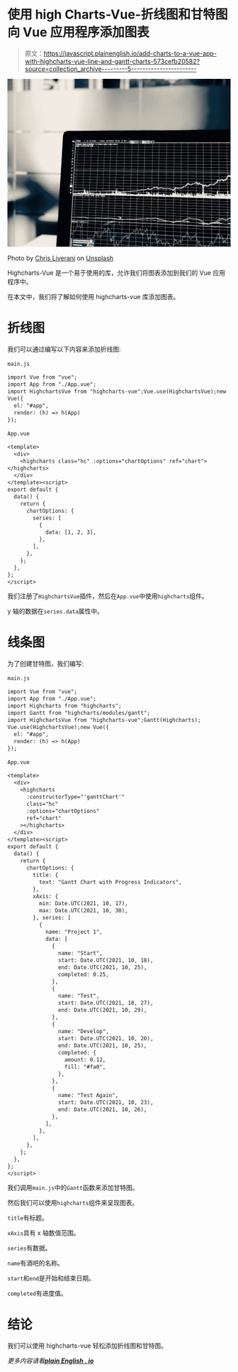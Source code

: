 # 使用 high Charts-Vue-折线图和甘特图向 Vue 应用程序添加图表

> 原文：<https://javascript.plainenglish.io/add-charts-to-a-vue-app-with-highcharts-vue-line-and-gantt-charts-573cefb20582?source=collection_archive---------5----------------------->

![](img/999d77b67cbc6ce3d90fd71ffe11c74e.png)

Photo by [Chris Liverani](https://unsplash.com/@chrisliverani?utm_source=medium&utm_medium=referral) on [Unsplash](https://unsplash.com?utm_source=medium&utm_medium=referral)

Highcharts-Vue 是一个易于使用的库，允许我们将图表添加到我们的 Vue 应用程序中。

在本文中，我们将了解如何使用 highcharts-vue 库添加图表。

# 折线图

我们可以通过编写以下内容来添加折线图:

`main.js`

```
import Vue from "vue";
import App from "./App.vue";
import HighchartsVue from "highcharts-vue";Vue.use(HighchartsVue);new Vue({
  el: "#app",
  render: (h) => h(App)
});
```

`App.vue`

```
<template>
  <div>
    <highcharts class="hc" :options="chartOptions" ref="chart"></highcharts>
  </div>
</template><script>
export default {
  data() {
    return {
      chartOptions: {
        series: [
          {
            data: [1, 2, 3],
          },
        ],
      },
    };
  },
};
</script>
```

我们注册了`HighchartsVue`插件，然后在`App.vue`中使用`highcharts`组件。

y 轴的数据在`series.data`属性中。

# 线条图

为了创建甘特图，我们编写:

`main.js`

```
import Vue from "vue";
import App from "./App.vue";
import Highcharts from "highcharts";
import Gantt from "highcharts/modules/gantt";
import HighchartsVue from "highcharts-vue";Gantt(Highcharts);
Vue.use(HighchartsVue);new Vue({
  el: "#app",
  render: (h) => h(App)
});
```

`App.vue`

```
<template>
  <div>
    <highcharts
      :constructorType="'ganttChart'"
      class="hc"
      :options="chartOptions"
      ref="chart"
    ></highcharts>
  </div>
</template><script>
export default {
  data() {
    return {
      chartOptions: {
        title: {
          text: "Gantt Chart with Progress Indicators",
        },
        xAxis: {
          min: Date.UTC(2021, 10, 17),
          max: Date.UTC(2021, 10, 30),
        }, series: [
          {
            name: "Project 1",
            data: [
              {
                name: "Start",
                start: Date.UTC(2021, 10, 18),
                end: Date.UTC(2021, 10, 25),
                completed: 0.25,
              },
              {
                name: "Test",
                start: Date.UTC(2021, 10, 27),
                end: Date.UTC(2021, 10, 29),
              },
              {
                name: "Develop",
                start: Date.UTC(2021, 10, 20),
                end: Date.UTC(2021, 10, 25),
                completed: {
                  amount: 0.12,
                  fill: "#fa0",
                },
              },
              {
                name: "Test Again",
                start: Date.UTC(2021, 10, 23),
                end: Date.UTC(2021, 10, 26),
              },
            ],
          },
        ],
      },
    };
  },
};
</script>
```

我们调用`main.js`中的`Gantt`函数来添加甘特图。

然后我们可以使用`highcharts`组件来呈现图表。

`title`有标题。

`xAxis`具有 x 轴数值范围。

`series`有数据。

`name`有酒吧的名称。

`start`和`end`是开始和结束日期。

`completed`有进度值。

# 结论

我们可以使用 highcharts-vue 轻松添加折线图和甘特图。

*更多内容请看*[***plain English . io***](http://plainenglish.io)
